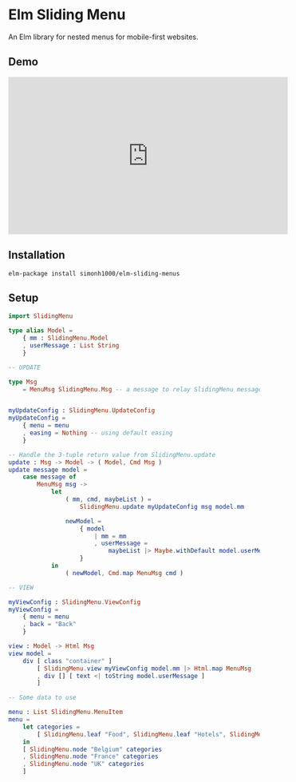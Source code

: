 # Elm Sliding Menu

An Elm library for nested menus for mobile-first websites.

## Demo

<iframe width="560" height="315" src="https://www.youtube.com/embed/PiS04oDH-G4" frameborder="0" allowfullscreen></iframe>

## Installation

    elm-package install simonh1000/elm-sliding-menus

## Setup

```elm
import SlidingMenu

type alias Model =
    { mm : SlidingMenu.Model
    , userMessage : List String
    }

-- UPDATE

type Msg
    = MenuMsg SlidingMenu.Msg -- a message to relay SlidingMenu messages


myUpdateConfig : SlidingMenu.UpdateConfig
myUpdateConfig =
    { menu = menu
    , easing = Nothing -- using default easing
    }

-- Handle the 3-tuple return value from SlidingMenu.update
update : Msg -> Model -> ( Model, Cmd Msg )
update message model =
    case message of
        MenuMsg msg ->
            let
                ( mm, cmd, maybeList ) =
                    SlidingMenu.update myUpdateConfig msg model.mm

                newModel =
                    { model
                        | mm = mm
                        , userMessage =
                            maybeList |> Maybe.withDefault model.userMessage
                    }
            in
                ( newModel, Cmd.map MenuMsg cmd )

-- VIEW

myViewConfig : SlidingMenu.ViewConfig
myViewConfig =
    { menu = menu
    , back = "Back"
    }

view : Model -> Html Msg
view model =
    div [ class "container" ]
        [ SlidingMenu.view myViewConfig model.mm |> Html.map MenuMsg
        , div [] [ text <| toString model.userMessage ]
        ]

-- Some data to use

menu : List SlidingMenu.MenuItem
menu =
    let categories =
        [ SlidingMenu.leaf "Food", SlidingMenu.leaf "Hotels", SlidingMenu.leaf "Bars" ]
    in
    [ SlidingMenu.node "Belgium" categories
    , SlidingMenu.node "France" categories
    , SlidingMenu.node "UK" categories
    ]
```
